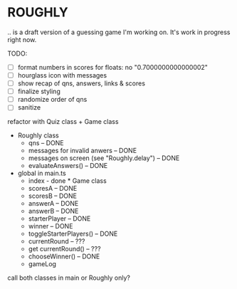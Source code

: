 # ROUGHLY

.. is a draft version of a guessing game I'm working on. It's work in progress right now.

TODO:
- [ ] format numbers in scores for floats: no "0.7000000000000002"
- [ ] hourglass icon with messages
- [ ] show recap of qns, answers, links & scores
- [ ] finalize styling
- [ ] randomize order of qns
- [ ] sanitize

refactor with Quiz class + Game class
* Roughly class
  + qns – DONE
  + messages for invalid anwers – DONE
  + messages on screen (see "Roughly.delay") – DONE
  + evaluateAnswers() – DONE
* global in main.ts
  + index - done
* Game class
  + scoresA – DONE
  + scoresB – DONE
  + answerA – DONE
  + answerB – DONE
  + starterPlayer – DONE
  + winner – DONE
  + toggleStarterPlayers() – DONE
  + currentRound – ???
  + get currentRound() – ???
  + chooseWinner() – DONE
  + gameLog

call both classes in main or Roughly only?
